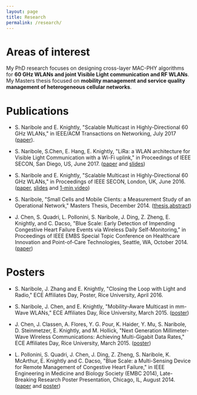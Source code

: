 ```yaml
---
layout: page
title: Research
permalink: /research/
---
```


**Areas of interest**
=======

My PhD research focuses on designing cross-layer MAC-PHY algorithms for **60 GHz WLANs and joint Visible Light communication and RF WLANs**. My Masters thesis focused on **mobility management and service quality management of heterogeneous cellular networks**.

​​**Publications**
=======
- S. Naribole and E. Knightly, "Scalable Multicast in Highly-Directional 60 GHz WLANs," in IEEE/ACM Transactions on Networking, July 2017 ([paper](http://ieeexplore.ieee.org/document/7968480/)).

- S. Naribole, S.Chen, E. Hang, E. Knightly, "LiRa: a WLAN architecture for Visible Light Communication with a Wi-Fi uplink," in Proceedings of IEEE SECON, San Diego, US, June 2017. ([paper](http://ieeexplore.ieee.org/document/7964932/) and [slides](http://networks.rice.edu/files/2017/06/SECON_FINAL-1go19fh.pdf))

- S. Naribole and E. Knightly, "Scalable Multicast in Highly-Directional 60 GHz WLANs," in Proceedings of IEEE SECON, London, UK, June 2016. ([paper](http://ieeexplore.ieee.org/document/7733014/), [slides](http://networks.rice.edu/files/2016/07/SECON_SDM_sharan-2257bi8.pdf) and [1-min video](https://www.youtube.com/watch?v=-bieBfboWNA))

- S. Naribole, "Small Cells and Mobile Clients: a Measurement Study of an Operational Network," Masters Thesis, December 2014. ([thesis](https://scholarship.rice.edu/handle/1911/88374),[abstract](https://scholarship.rice.edu/bitstream/handle/1911/88374/sharan_MS_abstract_final.pdf))

- J. Chen, S. Quadri, L. Pollonini, S. Naribole, J. Ding, Z. Zheng, E. Knightly, and C. Dacso, "Blue Scale: Early Detection of Impending Congestive Heart Failure Events via Wireless Daily Self-Monitoring," in Proceedings of IEEE EMBS Special Topic Conference on Healthcare Innovation and Point-of-Care Technologies, Seattle, WA, October 2014. ([paper](http://ieeexplore.ieee.org/document/7038875/))​


​**Posters**
=======

- S. Naribole, J. Zhang and E. Knightly, "Closing the Loop with Light and Radio," ECE Affiliates Day, Poster, Rice University, April 2016.

- S. Naribole, J. Chen, and E. Knightly, "Mobility-Aware Multicast in mm-Wave WLANs," ECE Affiliates Day, Rice University, March 2015. ([poster](http://nsharan.blogs.rice.edu/files/2015/04/mmWave_Multicast_2015_poster.pdf))

- J. Chen, J. Classen, A. Flores, Y. G. Pour, K. Haider, Y. Mu, S. Naribole, D. Steinmetzer, E. Knightly, and M. Hollick, "Next Generation Millimeter-Wave Wireless Communications: Achieving Multi-Gigabit Data Rates," ECE Affiliates Day, Rice University, March 2015. ([poster](http://nsharan.blogs.rice.edu/files/2015/04/60GHzRice_Group_Poster.pdf))

- L. Pollonini, S. Quadri, J. Chen, J. Ding, Z. Zheng, S. Naribole, K. McArthur, E. Knightly and C. Dacso, "Blue Scale: a Multi-Sensing Device for Remote Management of Congestive Heart Failure," in IEEE Engineering in Medicine and Biology Society (EMBC 2014), Late-Breaking Research Poster Presentation, Chicago, IL, August 2014. ([paper](http://networks.rice.edu/files/2014/08/BlueScale.pdf) and  [poster](http://nsharan.blogs.rice.edu/files/2014/10/EMBC-2014-Pollonini-36x56-final.pptx))

